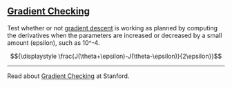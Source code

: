 ## [Gradient Checking](#gradient-checking)

Test whether or not [gradient descent](#gradient-descent) is working as planned by computing the derivatives when the parameters are increased or decreased by a small amount (epsilon), such as 10^-4.

$${\displaystyle \frac{J(\theta+\epsilon)-J(\theta-\epsilon)}{2\epsilon}}$$

---

Read about [Gradient Checking](http://ufldl.stanford.edu/tutorial/supervised/DebuggingGradientChecking/) at Stanford.